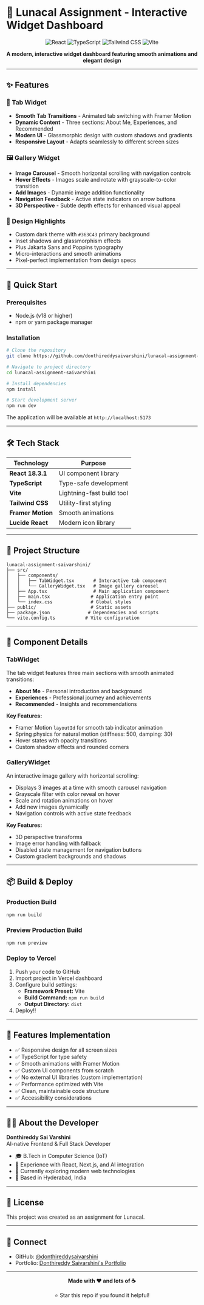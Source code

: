# 🌙 Lunacal Assignment - Interactive Widget Dashboard

<div align="center">

![React](https://img.shields.io/badge/React-18.3.1-61DAFB?style=for-the-badge&logo=react&logoColor=white)
![TypeScript](https://img.shields.io/badge/TypeScript-5.5.3-3178C6?style=for-the-badge&logo=typescript&logoColor=white)
![Tailwind CSS](https://img.shields.io/badge/Tailwind_CSS-3.4.1-38B2AC?style=for-the-badge&logo=tailwind-css&logoColor=white)
![Vite](https://img.shields.io/badge/Vite-5.4.2-646CFF?style=for-the-badge&logo=vite&logoColor=white)

**A modern, interactive widget dashboard featuring smooth animations and elegant design**

</div>

---

## ✨ Features

### 🎯 Tab Widget
- **Smooth Tab Transitions** - Animated tab switching with Framer Motion
- **Dynamic Content** - Three sections: About Me, Experiences, and Recommended
- **Modern UI** - Glassmorphic design with custom shadows and gradients
- **Responsive Layout** - Adapts seamlessly to different screen sizes

### 🖼️ Gallery Widget
- **Image Carousel** - Smooth horizontal scrolling with navigation controls
- **Hover Effects** - Images scale and rotate with grayscale-to-color transition
- **Add Images** - Dynamic image addition functionality
- **Navigation Feedback** - Active state indicators on arrow buttons
- **3D Perspective** - Subtle depth effects for enhanced visual appeal

### 🎨 Design Highlights
- Custom dark theme with `#363C43` primary background
- Inset shadows and glassmorphism effects
- Plus Jakarta Sans and Poppins typography
- Micro-interactions and smooth animations
- Pixel-perfect implementation from design specs

---

## 🚀 Quick Start

### Prerequisites
- Node.js (v18 or higher)
- npm or yarn package manager

### Installation

```bash
# Clone the repository
git clone https://github.com/donthireddysaivarshini/lunacal-assignment-saivarshini.git

# Navigate to project directory
cd lunacal-assignment-saivarshini

# Install dependencies
npm install

# Start development server
npm run dev
```

The application will be available at `http://localhost:5173`

---

## 🛠️ Tech Stack

| Technology | Purpose |
|------------|---------|
| **React 18.3.1** | UI component library |
| **TypeScript** | Type-safe development |
| **Vite** | Lightning-fast build tool |
| **Tailwind CSS** | Utility-first styling |
| **Framer Motion** | Smooth animations |
| **Lucide React** | Modern icon library |

---

## 📁 Project Structure

```
lunacal-assignment-saivarshini/
├── src/
│   ├── components/
│   │   ├── TabWidget.tsx       # Interactive tab component
│   │   └── GalleryWidget.tsx   # Image gallery carousel
│   ├── App.tsx                 # Main application component
│   ├── main.tsx               # Application entry point
│   └── index.css              # Global styles
├── public/                    # Static assets
├── package.json              # Dependencies and scripts
└── vite.config.ts           # Vite configuration
```

---

## 🎯 Component Details

### TabWidget
The tab widget features three main sections with smooth animated transitions:
- **About Me** - Personal introduction and background
- **Experiences** - Professional journey and achievements
- **Recommended** - Insights and recommendations

**Key Features:**
- Framer Motion `layoutId` for smooth tab indicator animation
- Spring physics for natural motion (stiffness: 500, damping: 30)
- Hover states with opacity transitions
- Custom shadow effects and rounded corners

### GalleryWidget
An interactive image gallery with horizontal scrolling:
- Displays 3 images at a time with smooth carousel navigation
- Grayscale filter with color reveal on hover
- Scale and rotation animations on hover
- Add new images dynamically
- Navigation controls with active state feedback

**Key Features:**
- 3D perspective transforms
- Image error handling with fallback
- Disabled state management for navigation buttons
- Custom gradient backgrounds and shadows

---

## 📦 Build & Deploy

### Production Build
```bash
npm run build
```

### Preview Production Build
```bash
npm run preview
```

### Deploy to Vercel
1. Push your code to GitHub
2. Import project in Vercel dashboard
3. Configure build settings:
   - **Framework Preset:** Vite
   - **Build Command:** `npm run build`
   - **Output Directory:** `dist`
4. Deploy!!

---

## 🌟 Features Implementation

- ✅ Responsive design for all screen sizes
- ✅ TypeScript for type safety
- ✅ Smooth animations with Framer Motion
- ✅ Custom UI components from scratch
- ✅ No external UI libraries (custom implementation)
- ✅ Performance optimized with Vite
- ✅ Clean, maintainable code structure
- ✅ Accessibility considerations

---

## 👨‍💻 About the Developer

**Donthireddy Sai Varshini**  
AI-native Frontend & Full Stack Developer

- 🎓 B.Tech in Computer Science (IoT)
- 💼 Experience with React, Next.js, and AI integration
- 🌱 Currently exploring modern web technologies
- 📍 Based in Hyderabad, India

---

## 📄 License

This project was created as an assignment for Lunacal.

---

## 🤝 Connect

- GitHub: [@donthireddysaivarshini](https://github.com/donthireddysaivarshini)
- Portfolio: [Donthireddy Saivarshini's Portfolio](https://full-stack-developer-portfolio-nu.vercel.app/)

---

<div align="center">

**Made with ❤️ and lots of ☕**

⭐ Star this repo if you found it helpful!
